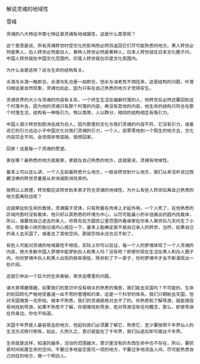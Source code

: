 解说灵魂的地域性

雪峰


    灵魂的八大特征中第七特征是灵魂有地域属性，这是什么意思呢？

    这个意思是说，所有灵魂转世时受文化的影响而必然将返回它们尽可能熟悉的地方。黑人转世必然是黑人，白人转世必然是白人，黄种人转世必然是黄种人，日本人转世就在日本文化圈子内，中国人转世就在中国文化范围内，印度人转世就在印度文化氛围内。

    为什么会是这样？这与生命的结构有关。

    水滴与水滴一触即合，水滴与乳也是一拍即合，但水与油老死不相往来，这是结构的问题，叶落归根这是自然现象，灵魂也如此，因为只有在自己熟悉的地方才觉得安生。

    灵魂世界的大小与灵魂的内容有关系，一个终生生活在偏僻村落的人，他转世后必然还要回到这个村落中去，因为他的灵魂只有那个村落的内容，再没有其他的内容，他生命的结构只符合在那个村落生活，结构有一种吸引力，物以类聚，人以群分，相同的结构相互有吸引力。

    中国人很少转世到欧洲去成为白人，因为那里的文化与我们灵魂的内容不符，它没有引力，或者说它的引力远远小于中国文化对我们灵魂的引力，一个人，孤零零地到一个陌生的地方去，文化内容完全不同，会觉得非常孤独，很想回家。

    回家！这是每一个灵魂的愿望。

    家在哪？最熟悉的地方就是家，家就在自己熟悉的地方，这就是说，灵魂有地域性。

    基本上可以这么讲，一个人生前最熟悉什么地方，一般会转世到什么地方，我们从来没听说过西藏活佛的转世灵童是从非洲或欧洲找来的。

    按照以上原理，转世都应该转世到本家才符合灵魂的地域性，为什么有些人转世后离自己熟悉的地方距离较远呢？

    这就牵扯到生命的载体，灵魂属于灵体，只有附着在肉体上才起作用，一个人死了，在他熟悉的区域内暂时没有载体，他只好以其熟悉的环境为中心，以尽可能最小的半径画出的圆内找载体，所以，谁要找自己逝去的亲人，你首先在方圆百公里范围内看谁家在你亲人离世后几天内生了小孩，你查看小孩的胎记或内心感应一下，基本上能确定是不是自己亲人的转世，当然，如果自己的亲人去天国了，或者去了其他空间，那就恐怕永远也见不到了。

    有些人可能对灵魂的地域属性不相信，实际上你可以验证，每一个人的梦境体现了一个人灵魂的内容，绝大多数中国人梦境中能梦到白人和黑人吗？没有吧？即使你现在生活在黑人和白人圈子内，你的梦境中白人和黑人出现的频率很低，除非到了下一辈子，你的梦境中才会不断涌现出一些片段。

    这就引申出一个巨大的生命奥秘，来世去哪里的问题。

    请大家琢磨琢磨，如果我们的意识中没有相关的熟悉的情景，我们能去天国吗？不可能的，生命的轮回转化严格地受着道一丝不苟的管理和约束，这是一个科学的体系，我们只期盼去天国，但对天国情景一无所知，根本不熟悉，我们的灵魂是绝对去不了的。你熟悉和了解导游，就能很容易地找到导游，如果不熟悉不了解，你很难找到导游，若对导游没有任何概念，那么，即使导游在你身边，你也不知道。

    天国千年界是人最容易去的地方，但起码我们必须要了解它，熟悉它，至少要按照千年界仙人的生活方式修行修炼，如此，久而久之，意识就留在了千年界，我们仙逝后即可直达千年界。

    生命就是这样，知道的越多，活动的范围越大，意识里没有的东西生命中也不存在，所以，要抓紧时间拓展生命的空间，不要过多地留恋昙花一现的地方，不要过多地流连人间，尽可能熟悉自己向往的地方，做一个明白人。



